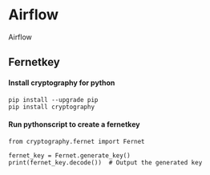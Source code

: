 # Airflow
Airflow 

## Fernetkey

#### Install cryptography for python
```
pip install --upgrade pip
pip install cryptography
```

#### Run pythonscript to create a fernetkey
```
from cryptography.fernet import Fernet

fernet_key = Fernet.generate_key()
print(fernet_key.decode())  # Output the generated key
```
